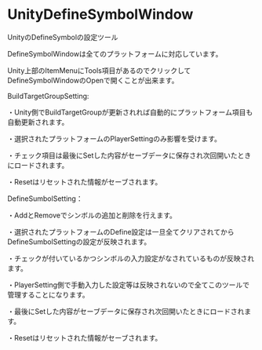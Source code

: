 # UnityDefineSymbolWindow

UnityのDefineSymbolの設定ツール

DefineSymbolWindowは全てのプラットフォームに対応しています。

Unity上部のItemMenuにTools項目があるのでクリックしてDefineSymbolWindowのOpenで開くことが出来ます。


BuildTargetGroupSetting:

・Unity側でBuildTargetGroupが更新されれば自動的にプラットフォーム項目も自動更新されます。

・選択されたプラットフォームのPlayerSettingのみ影響を受けます。

・チェック項目は最後にSetした内容がセーブデータに保存され次回開いたときにロードされます。

・Resetはリセットされた情報がセーブされます。


DefineSumbolSetting：

・AddとRemoveでシンボルの追加と削除を行えます。

・選択されたプラットフォームのDefine設定は一旦全てクリアされてからDefineSumbolSettingの設定が反映されます。

・チェックが付いているかつシンボルの入力設定がなされているものが反映されます。

・PlayerSetting側で手動入力した設定等は反映されないので全てこのツールで管理することになります。

・最後にSetした内容がセーブデータに保存され次回開いたときにロードされます。

・Resetはリセットされた情報がセーブされます。
